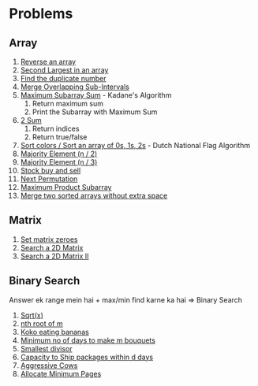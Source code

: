 # Problems

## Array

1.  [Reverse an array](reverse_array.cpp)
2.  [Second Largest in an array](second_largest_in_array.cpp)
3.  [Find the duplicate number](find_duplicate_number.cpp)
4.  [Merge Overlapping Sub-Intervals](merge_intervals.cpp)
5.  [Maximum Subarray Sum](maximum_subarray_sum.cpp) - Kadane's Algorithm
    1. Return maximum sum
    2. Print the Subarray with Maximum Sum
6.  [2 Sum](2_sum.cpp)
    1. Return indices
    2. Return true/false
7.  [Sort colors / Sort an array of 0s, 1s, 2s](sort_colors.cpp) - Dutch National Flag Algorithm
8.  [Majority Element (n / 2)](majority_element_n_2.cpp)
9.  [Majority Element (n / 3)](majority_element_n_3.cpp)
10. [Stock buy and sell](stock_buy_and_sell.cpp)
11. [Next Permutation](next_permutation.cpp)
12. [Maximum Product Subarray](maximum_product_subarray.cpp)
13. [Merge two sorted arrays without extra space](merge_two_sorted_arrays_without_extra_space.cpp)

## Matrix

1.  [Set matrix zeroes](set_matrix_zeroes.cpp)
2.  [Search a 2D Matrix](search_2d_matrix.cpp)
3.  [Search a 2D Matrix II](search_2d_matrix_ii.cpp)

## Binary Search

Answer ek range mein hai + max/min find karne ka hai => Binary Search

1. [Sqrt(x)](sqrt.cpp)
2. [nth root of m](nth_root_of_m.cpp)
3. [Koko eating bananas](koko_eating_bananas.cpp)
4. [Minimum no of days to make m bouquets](min_days_to_make_m_bouquets.cpp)
5. [Smallest divisor](smallest_divisor.cpp)
6. [Capacity to Ship packages within d days](capacity_to_ship_packages.cpp)
7. [Aggressive Cows](aggressive_cows.cpp)
8. [Allocate Minimum Pages](allocate_min_pages.cpp)
